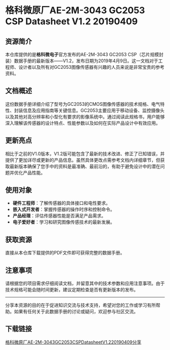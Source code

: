 # 格科微原厂AE-2M-3043 GC2053 CSP Datasheet V1.2 20190409

## 资源简介

本仓库提供的是**格科微电子**官方发布的AE-2M-3043 GC2053 CSP（芯片规模封装）数据手册的最新版本——V1.2，发布日期为2019年4月9日。这一文档对于工程师、设计者以及所有对GC2053图像传感器有兴趣的人员来说是非常宝贵的参考资料。

## 文档概述

这份数据手册详细介绍了型号为GC2053的CMOS图像传感器的技术规格、电气特性、封装信息及应用指南等关键信息。GC2053主要应用于移动设备、监控摄像头以及其他对高分辨率和小型化有要求的影像系统中。通过阅读此规格书，用户能够深入理解该传感器的设计特点、性能参数以及如何在实际产品设计中有效应用。

## 更新亮点

相比于之前的V1.0版本，V1.2版可能包含了最新的技术改进、修正了已知错误，并提供了更加详尽或更新的产品信息。虽然具体更改点需参考文档内详细章节，但获取最新版本确保了您手中的资料是最准确、最前沿的，有助于避免设计中的潜在问题并优化产品性能。

## 使用对象

- **硬件工程师**：了解传感器的具体接口和电性要求。
- **嵌入式开发者**：掌握传感器的操作时序和控制命令。
- **产品经理**：评估传感器性能是否满足产品需求。
- **电子爱好者**：学习和研究图像传感技术的最新发展。

## 获取资源

直接从本仓库下载提供的PDF文件即可获得完整的数据手册。

## 注意事项

请根据您的项目需求仔细阅读文档，并留意其中的技术参数和应用注意事项。由于技术规格可能会随时间更新，建议定期检查是否有更新版本的发布。

---

分享本资源的目的在于促进知识交流与技术支持，希望对您的工作或学习有所帮助。如果有任何关于此数据手册的讨论或疑问，欢迎参与社区交流。

## 下载链接

[格科微原厂AE-2M-3043GC2053CSPDatasheetV1.220190409分享](https://pan.quark.cn/s/c9c8e74f7251)